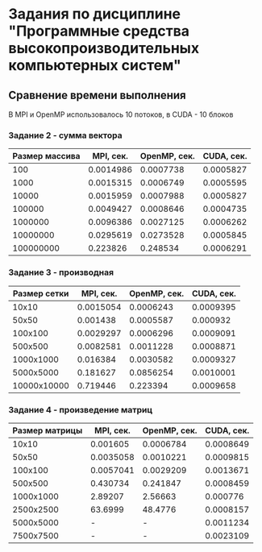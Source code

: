 # Задания по дисциплине "Программные средства высокопроизводительных компьютерных систем"
## Сравнение времени выполнения
В MPI и OpenMP использовалось 10 потоков, в CUDA - 10 блоков
### Задание 2 - сумма вектора

| Размер массива | MPI, сек. | OpenMP, сек. | CUDA, сек. |
| --- | --- | --- | --- |
| 100 | 0.0014986 | 0.0007738 | 0.0005827 |
| 1000 | 0.0015315 | 0.0006749 | 0.0005595 |
| 10000 | 0.0015959 | 0.0007988 | 0.0005827 |
| 100000 | 0.0049427 | 0.0008646 | 0.0004735 |
| 1000000 | 0.0096386 | 0.0027125 | 0.0006262 |
| 10000000 | 0.0295619 | 0.0273528 | 0.0005845 |
| 100000000 | 0.223826 | 0.248534 | 0.0006291 |

### Задание 3 - производная

| Размер сетки | MPI, сек. | OpenMP, сек. | CUDA, сек. |
| --- | --- | --- | --- |
| 10x10 | 0.0015054 | 0.0006243 | 0.0009395 |
| 50x50 | 0.001438 | 0.0005587 | 0.000932 |
| 100x100 | 0.0029297 | 0.0006296 | 0.0009091 |
| 500x500 | 0.0082581 | 0.0011228 | 0.0008871 |
| 1000x1000 | 0.016384 | 0.0030582 | 0.0009327 |
| 5000x5000 | 0.181627 | 0.0856254 | 0.0010001 |
| 10000x10000 | 0.719446 | 0.223394 | 0.0009658 |

### Задание 4 - произведение матриц

| Размер матрицы | MPI, сек. | OpenMP, сек. | CUDA, сек. |
| --- | --- | --- | --- |
| 10x10 | 0.001605 | 0.0006784 | 0.0008649 |
| 50x50 | 0.0035058 | 0.0010221 | 0.0009815 |
| 100x100 | 0.0057041 | 0.0029209 | 0.0013671 |
| 500x500 | 0.430734 | 0.241847 | 0.0008459 |
| 1000x1000 | 2.89207 | 2.56663 | 0.000776 |
| 2500x2500 | 63.6999 | 48.4776 | 0.0008157 |
| 5000x5000 | - | - | 0.0011234 | 
| 7500x7500 | - | - | 0.0023109 | 
